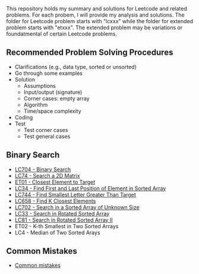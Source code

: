 This repository holds my summary and solutions for Leetcode and related problems. For each probem, I will provide my analysis and solutions. The folder for Leetcode problem starts with "lcxxx" while the folder for extended problem starts with "etxxx". The extended problem may be variations or foundatmental of certain Leetcode problems. 

## Recommended Problem Solving Procedures
* Clarifications (e.g., data type, sorted or unsorted)
* Go through some examples
* Solution
    - Assumptions
    - Input/output (signature)
    - Corner cases: empty array
    - Algorithm
    - Time/space complexity
* Coding
* Test
    - Test corner cases
    - Test general cases

## Binary Search
* [LC704 - Binary Search](problem_solution/lc704_binary_search/lc704-binary-search.html)
* [LC74 - Search a 2D Matrix](problem_solution/lc74_search_2d_matrix/lc74_search_2d_matrix.md)
* [ET01 - Closest Element to Target](problem_solution/et01_closest_element_to_target/ClosestElement.java)
* [LC34 - Find First and Last Position of Element in Sorted Array](problem_solution/lc34_find_first_last_position/lc34_find_first_last_position.md)
* [LC744 - Find Smallest Letter Greater Than Target](problem_solution/lc744_find_smallest_letter_greater_than_target/lc744_find_smallest_letter_greater_than_target.md)
* [LC658 - Find K Closest Elements](problem_solution/lc658_find_k_closest_elements/lc658_find_k_closest_elements.md)
* [LC702 - Search in a Sorted Array of Unknown Size](problem_solution/lc702_search_sorted_array_unknown_size/lc702_search_sorted_array_unknown_size.md)
* [LC33 - Search in Rotated Sorted Array](problem_solution/lc33_search_rotated_sorted_array/lc33_search_rotated_sorted_array.md)  
* [LC81 - Search in Rotated Sorted Array II](problem_solution/lc81_search_rotated_sorted_array_II/lc81_search_rotated_sorted_array_II.md)
* ET02 - K-th Smallest in Two Sorted Arrays
* LC4 - Median of Two Sorted Arays


## Common Mistakes
* [Common mistakes](problem_solution/common_mistakes.md)